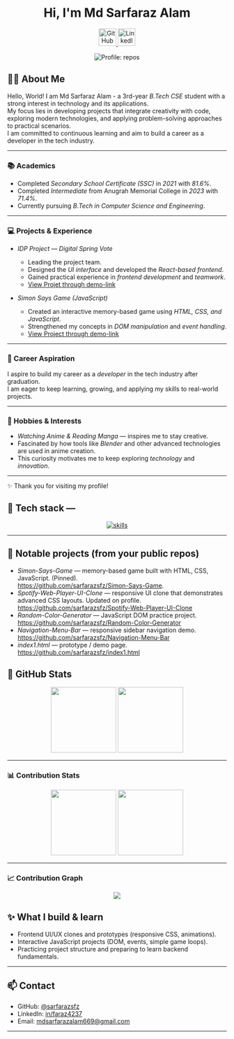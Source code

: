 <div align="center">
  <h1>Hi, I'm Md Sarfaraz Alam  </h1>
  
  <!-- Social Icons -->
  <p>
    <a href="https://github.com/Sarfarazsfz" target="_blank" rel="noopener">
      <img src="https://cdn.jsdelivr.net/gh/devicons/devicon/icons/github/github-original.svg" alt="GitHub" width="40" height="40"/>
    </a>
    <a href="https://www.linkedin.com/in/faraz4237" target="_blank" rel="noopener">
      <img src="https://cdn.jsdelivr.net/gh/devicons/devicon/icons/linkedin/linkedin-original.svg" alt="LinkedIn" width="40" height="40"/>
    </a>
  </p>
  
  <!-- Quick Badge -->
  <p>
    <img alt="Profile: repos" src="https://img.shields.io/badge/Repos-5-blueviolet?style=for-the-badge" />
  </p>
</div>


## 👨‍🎓 About Me

Hello, World! I am Md Sarfaraz Alam - a 3rd-year *B.Tech CSE* student with a strong interest in technology and its applications.  
My focus lies in developing projects that integrate creativity with code, exploring modern technologies, and applying problem-solving approaches to practical scenarios.  
I am committed to continuous learning and aim to build a career as a developer in the tech industry.  

---

### 📚 Academics
- Completed *Secondary School Certificate (SSC)* in *2021* with *81.6%*.
- Completed *Intermediate* from Anugrah Memorial College in *2023* with *71.4%*.
- Currently pursuing *B.Tech in Computer Science and Engineering*.

---

### 💻 Projects & Experience
- *IDP Project — Digital Spring Vote*  
  - Leading the project team.  
  - Designed the *UI interface* and developed the *React-based frontend*.  
  - Gained practical experience in *frontend development* and *teamwork*.
  - [View Projet through demo-link](https://sarfarazsfz.github.io/springvote-react/)  

- *Simon Says Game (JavaScript)*  
  - Created an interactive memory-based game using *HTML, CSS, and JavaScript*.  
  - Strengthened my concepts in *DOM manipulation* and *event handling*.  
  - [View Project through demo-link](https://sarfarazsfz.github.io/Simon-Says-Game/)  

---

### 🎯 Career Aspiration
I aspire to build my career as a *developer* in the tech industry after graduation.  
I am eager to keep learning, growing, and applying my skills to real-world projects.

---

### 🌱 Hobbies & Interests
- *Watching Anime & Reading Manga* — inspires me to stay creative.  
- Fascinated by how tools like *Blender* and other advanced technologies are used in anime creation.  
- This curiosity motivates me to keep exploring *technology* and *innovation*.  

---

✨ Thank you for visiting my profile!  

## 🧰 Tech stack — 
<p align="center">
  <!-- main icon row (Skill Icons) -->
  <a href="https://skillicons.dev" target="_blank" rel="noopener">
    <img src="https://skillicons.dev/icons?i=java,html,css,js,tailwind,mongodb,nodejs,express,ejs,react,mysql,eclipse,vscode,git,github,maven,bash,redux,c,python&perline=12&theme=dark" alt="skills" />
  </a>
</p>

---

## 🚀 Notable projects (from your public repos)

- *Simon-Says-Game* — memory-based game built with HTML, CSS, JavaScript. (Pinned).  
  https://github.com/sarfarazsfz/Simon-Says-Game.
- *Spotify-Web-Player-UI-Clone* — responsive UI clone that demonstrates advanced CSS layouts. Updated on profile.
  https://github.com/sarfarazsfz/Spotify-Web-Player-UI-Clone
- *Random-Color-Generator* — JavaScript DOM practice project.  
  https://github.com/sarfarazsfz/Random-Color-Generator
- *Navigation-Menu-Bar* — responsive sidebar navigation demo. 
  https://github.com/sarfarazsfz/Navigation-Menu-Bar
- *index1.html* — prototype / demo page. 
  https://github.com/sarfarazsfz/index1.html


## 🚀 GitHub Stats

<p align="center">
  <img src="https://github-readme-stats.vercel.app/api?username=Sarfarazsfz&show_icons=true&theme=radical&hide_border=true" height="150" />
  <img src="https://github-readme-stats.vercel.app/api/top-langs/?username=Sarfarazsfz&layout=donut&theme=radical&hide_border=true" height="150" />
</p>

---

### 📊 Contribution Stats

<p align="center">
  <img src="https://github-readme-streak-stats.herokuapp.com/?user=Sarfarazsfz&theme=radical&hide_border=true" height="150" />
  <img src="https://github-contributor-stats.vercel.app/api?username=Sarfarazsfz&limit=5&theme=radical&hide_border=true" height="150" />
</p>

---

### 📈 Contribution Graph
<p align="center">
  <img src="https://github-readme-activity-graph.vercel.app/graph?username=Sarfarazsfz&theme=react-dark&hide_border=true&bg_color=0D1117" />
</p>

## ✨ What I build & learn
- Frontend UI/UX clones and prototypes (responsive CSS, animations).  
- Interactive JavaScript projects (DOM, events, simple game loops).  
- Practicing project structure and preparing to learn backend fundamentals.

---

## 📫 Contact
- GitHub: [@sarfarazsfz](https://github.com/sarfarazsfz)
- LinkedIn: [in/faraz4237](https://www.linkedin.com/in/faraz4237)
- Email: mdsarfarazalam669@gmail.com

---

